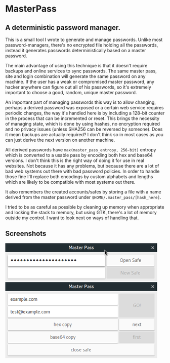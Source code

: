 # MasterPass
## A deterministic password manager.

This is a small tool I wrote to generate and manage passwords. Unlike most password-managers, there's no encrypted file holding all the passwords, instead it generates passwords deterministically based on a master password.

The main advantage of using this technique is that it doesn't require backups and online services to sync passwords. The same master pass, site and login combination will generate the same password on any machine. If the user has a weak or compromised master password, any hacker anywhere can figure out all of his passwords, so it's extremely important to choose a good, random, unique master password.

An important part of managing passwords this way is to allow changing, perhaps a derived password was exposed or a certain web service requires periodic changes, the way it's handled here is by including a 128-bit counter in the process that can be incremented or reset. This brings the necessity of managing state, which is done by using hashes, no encryption required and no privacy issues (unless SHA256 can be reversed by someone). Does it mean backups are actually required? I don't think so in most cases as you can just derive the next version on another machine.

All derived passwords have `max(master_pass_entropy, 256-bit)` entropy which is converted to a usable pass by encoding both hex and base64 versions. I don't think this is the right way of doing it for use in real websites. Not because it has any problems, but because there are a lot of bad web systems out there with bad password policies. In order to handle those fine I'll replace both encodings by custom alphabets and lengths which are likely to be compatible with most systems out there.

It also remembers the created accounts/safes by storing a file with a name derived from the master password under `$HOME/.master_pass/[hash_here]`.

I tried to be as careful as possible by cleaning up memory when appropriate and locking the stack to memory, but using GTK, there's a lot of memory outside my control. I want to look next on ways of handling that.

## Screenshots
![](https://raw.githubusercontent.com/cmovz/MasterPass/master/screenshots/welcome.png)
![](https://raw.githubusercontent.com/cmovz/MasterPass/master/screenshots/working.png)